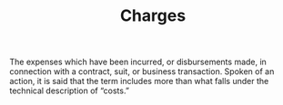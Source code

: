 ---
title: Charges
letter: C
permalink: "/definitions/bld-charges.html"
body: The expenses which have been incurred, or disbursements made, in connection
  with a contract, suit, or business transaction. Spoken of an action, it is said
  that the term includes more than what falls under the technical description of “costs.”
published_at: '2018-07-07'
source: Black's Law Dictionary 2nd Ed (1910)
layout: post
---